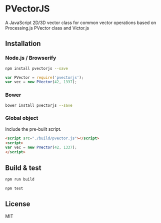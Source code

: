 PVectorJS
=========
A JavaScript 2D/3D vector class for common vector operations based on Processing.js PVector class and Victor.js 


## Installation

### Node.js / Browserify

```bash
npm install pvectorjs --save
```

```javascript
var PVector = require('pvectorjs');
var vec = new PVector(42, 1337);
```

### Bower

```bash
bower install pvectorjs --save
```

### Global object

Include the pre-built script.

```html
<script src="./build/pvector.js"></script>
<script>
var vec = new PVector(42, 1337);
</script>
```

## Build & test

```bash
npm run build
```

```bash
npm test
```

## License

MIT
